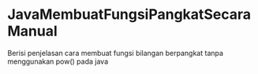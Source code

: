 # JavaMembuatFungsiPangkatSecaraManual
Berisi penjelasan cara membuat fungsi bilangan berpangkat tanpa menggunakan pow() pada java
